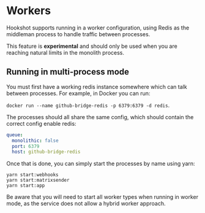 Workers
=======

Hookshot supports running in a worker configuration, using Redis as the middleman process to handle traffic between processes.

<section class="warning">
This feature is <b>experimental</b> and should only be used when you are reaching natural limits in the monolith process.
</section>

## Running in multi-process mode

You must first have a working redis instance somewhere which can talk between processes. For example, in Docker you can run:

`docker run --name github-bridge-redis -p 6379:6379 -d redis`.


The processes should all share the same config, which should contain the correct config enable redis:

```yaml
queue:
  monolithic: false
  port: 6379
  host: github-bridge-redis
```

Once that is done, you can simply start the processes by name using yarn:
```
yarn start:webhooks
yarn start:matrixsender 
yarn start:app
```

Be aware that you will need to start all worker types when running in worker mode, as the service does not allow a hybrid worker approach.
